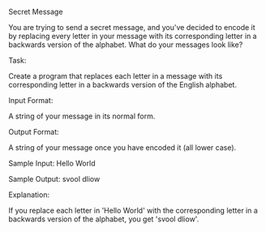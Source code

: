Secret Message

You are trying to send a secret message, and you've decided to encode it by replacing every letter in your message with its corresponding letter in a backwards version of the alphabet. What do your messages look like?

Task:

Create a program that replaces each letter in a message with its corresponding letter in a backwards version of the English alphabet.

Input Format:

A string of your message in its normal form.

Output Format:

A string of your message once you have encoded it (all lower case).

Sample Input: Hello World

Sample Output: svool dliow

Explanation:

If you replace each letter in 'Hello World' with the corresponding letter in a backwards version of the alphabet, you get 'svool dliow'.